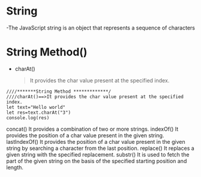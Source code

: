 # String
-The JavaScript string is an object that represents a sequence of characters
# String Method()
- charAt()
  >It provides the char value present at the specified index.
```
////*******String Method *************/
////charAt()==>It provides the char value present at the specified index.
let text="Hello world"
let res=text.charAt("3")
console.log(res)
```
concat()
It provides a combination of two or more strings.
indexOf()
It provides the position of a char value present in the given string.
lastIndexOf()
It provides the position of a char value present in the given string by searching a character from the last position.
replace()
It replaces a given string with the specified replacement.
substr()
It is used to fetch the part of the given string on the basis of the specified starting position and length.
